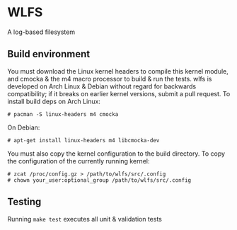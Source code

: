 # WLFS
A log-based filesystem

## Build environment
You must download the Linux kernel headers to compile this kernel module, and cmocka & the m4 macro processor to build & run the tests. wlfs is developed on Arch Linux & Debian without regard for backwards compatibility; if it breaks on earlier kernel versions, submit a pull request.  To install build deps on Arch Linux:
```
# pacman -S linux-headers m4 cmocka
```
On Debian:
```
# apt-get install linux-headers m4 libcmocka-dev
```
You must also copy the kernel configuration to the build directory.  To copy the configuration of the currently running kernel:
```
# zcat /proc/config.gz > /path/to/wlfs/src/.config
# chown your_user:optional_group /path/to/wlfs/src/.config
```

## Testing
Running `make test` executes all unit & validation tests

